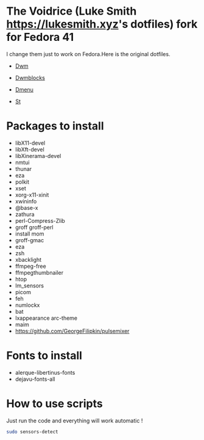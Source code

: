 # The Voidrice (Luke Smith <https://lukesmith.xyz>'s dotfiles) fork for Fedora 41

I change them just to work on Fedora.Here is the original dotfiles.

- [Dwm](	https://github.com/lukesmithxyz/dwm.git)

- [Dwmblocks](https://github.com/LukeSmithxyz/dwmblocks.git)

- [Dmenu](https://github.com/lukesmithxyz/dmenu.git)

- [St](https://github.com/lukesmithxyz/st.git)
# Packages to install

- libX11-devel 
- libXft-devel 
- libXinerama-devel
- nmtui
- thunar
- eza
- polkit
- xset
- xorg-x11-xinit
- xwininfo
- @base-x
- zathura
- perl-Compress-Zlib
- groff groff-perl
- install mom
- groff-gmac
- eza
- zsh
- xbacklight
- ffmpeg-free
- ffmpegthumbnailer
- htop
- lm_sensors
- picom
- feh 
- numlockx
- bat
- lxappearance arc-theme
- maim
- https://github.com/GeorgeFilipkin/pulsemixer

# Fonts to install

- alerque-libertinus-fonts
- dejavu-fonts-all

# How to use scripts 

Just run the code and everything will work automatic !

```sh
sudo sensors-detect
